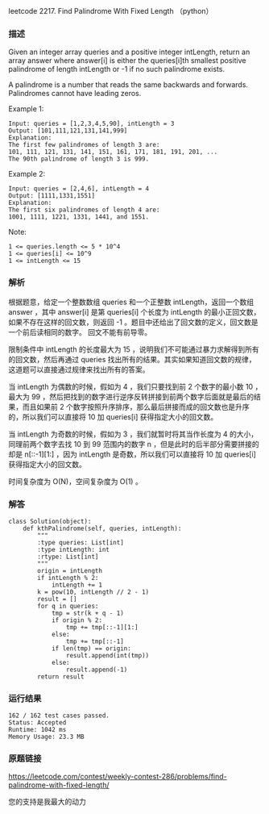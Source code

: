 leetcode 2217. Find Palindrome With Fixed Length （python）




### 描述


Given an integer array queries and a positive integer intLength, return an array answer where answer[i] is either the queries[i]th smallest positive palindrome of length intLength or -1 if no such palindrome exists.

A palindrome is a number that reads the same backwards and forwards. Palindromes cannot have leading zeros.


Example 1:


	Input: queries = [1,2,3,4,5,90], intLength = 3
	Output: [101,111,121,131,141,999]
	Explanation:
	The first few palindromes of length 3 are:
	101, 111, 121, 131, 141, 151, 161, 171, 181, 191, 201, ...
	The 90th palindrome of length 3 is 999.
	
Example 2:

	Input: queries = [2,4,6], intLength = 4
	Output: [1111,1331,1551]
	Explanation:
	The first six palindromes of length 4 are:
	1001, 1111, 1221, 1331, 1441, and 1551.



Note:

	1 <= queries.length <= 5 * 10^4
	1 <= queries[i] <= 10^9
	1 <= intLength <= 15


### 解析

根据题意，给定一个整数数组 queries 和一个正整数 intLength，返回一个数组 answer ，其中 answer[i] 是第 queries[i] 个长度为 intLength 的最小正回文数，如果不存在这样的回文数，则返回 -1 。题目中还给出了回文数的定义，回文数是一个前后读相同的数字。 回文不能有前导零。


限制条件中 intLength 的长度最大为 15 ，说明我们不可能通过暴力求解得到所有的回文数，然后再通过 queries 找出所有的结果。其实如果知道回文数的规律，这道题可以直接通过规律来找出所有的答案。

当 intLength 为偶数的时候，假如为 4 ，我们只要找到前 2 个数字的最小数 10  ，最大为 99 ，然后把找到的数字进行逆序反转拼接到前两个数字后面就是最后的结果，而且如果前 2 个数字按照升序排序，那么最后拼接而成的回文数也是升序的，所以我们可以直接将 10  加 queries[i] 获得指定大小的回文数。

当 intLength 为奇数的时候，假如为 3 ，我们就暂时将其当作长度为 4 的大小，同理前两个数字去找 10 到 99 范围内的数字 n ，但是此时的后半部分需要拼接的却是 n[::-1][1:] ，因为 intLength 是奇数，所以我们可以直接将 10 加 queries[i] 获得指定大小的回文数。

时间复杂度为 O(N)，空间复杂度为 O(1) 。


### 解答
				

	class Solution(object):
	    def kthPalindrome(self, queries, intLength):
	        """
	        :type queries: List[int]
	        :type intLength: int
	        :rtype: List[int]
	        """
	        origin = intLength
	        if intLength % 2:
	            intLength += 1
	        k = pow(10, intLength // 2 - 1)
	        result = []
	        for q in queries:
	            tmp = str(k + q - 1)
	            if origin % 2:
	                tmp += tmp[::-1][1:]
	            else:
	                tmp += tmp[::-1]
	            if len(tmp) == origin:
	                result.append(int(tmp))
	            else:
	                result.append(-1)
	        return result
            	      
			
### 运行结果

	
	162 / 162 test cases passed.
	Status: Accepted
	Runtime: 1042 ms
	Memory Usage: 23.3 MB


### 原题链接



https://leetcode.com/contest/weekly-contest-286/problems/find-palindrome-with-fixed-length/


您的支持是我最大的动力
